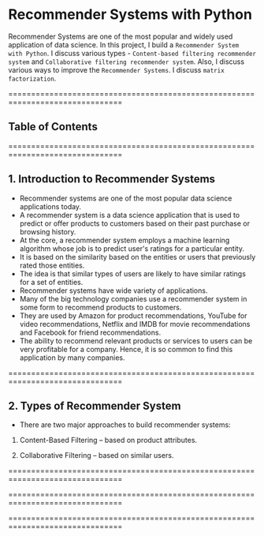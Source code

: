 # Recommender Systems with Python


Recommender Systems are one of the most popular and widely used application of data science. In this project, I build a `Recommender System with Python`. I discuss various types - `Content-based filtering recommender system` and `Collaborative filtering recommender system`. Also, I discuss various ways to improve the `Recommender Systems`. I discuss `matrix factorization`.

===============================================================================


## Table of Contents


===============================================================================


## 1. Introduction to Recommender Systems

-	Recommender systems are one of the most popular data science applications today.
-	A recommender system is a data science application that is used to predict or offer products to customers based on their past purchase or browsing history.
-	At the core, a recommender system employs a machine learning algorithm whose job is to predict user's ratings for a particular entity.
-	It is based on the similarity based on the entities or users that previously rated those entities.
-	The idea is that similar types of users are likely to have similar ratings for a set of entities.
-	Recommender systems have wide variety of applications.
-	Many of the big technology companies use a recommender system in some form to recommend products to customers.
-	They are used by Amazon for product recommendations, YouTube for video recommendations, Netflix and IMDB for movie recommendations and Facebook for friend recommendations.
-	The ability to recommend relevant products or services to users can be very profitable for a company.  Hence, it is so common to find this application by many companies.

===============================================================================

## 2. Types of Recommender System

-	There are two major approaches to build recommender systems: 

1.	Content-Based Filtering – based on product attributes.

2.	Collaborative Filtering – based on similar users.


===============================================================================

===============================================================================

===============================================================================



